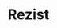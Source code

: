---
layout: music
category: music
title: Rezist
short: rezist
aif: "/music/AAGreene_Rezist.aif"
mp3: "/music/AAGreene_Rezist.mp3"
ogg: "/music/AAGreene_Rezist.ogg"
---